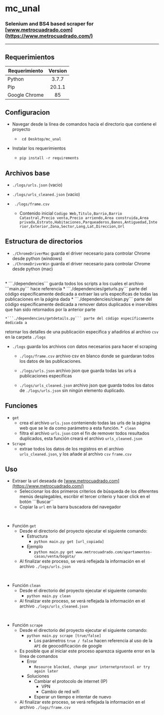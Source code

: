 # mc_unal
### Selenium and BS4 based scraper for [www.metrocuadrado.com](https://www.metrocuadrado.com/)
---

## Requerimientos

| Requerimiento  | Version |
| -------------  |:-------------:|
| Python             | 3.7.7     |
| Pip                | 20.1.1    |
| Google Chrome      | 85        |

## Configuracion

* Navegar desde la línea de comandos hacia el directorio que contiene el proyecto
    * ``` cd Desktop/mc_unal```

* Instalar los requerimientos
    * ```pip install -r requirements```

## Archivos base
* ``` ./logs/urls.json ``` (vacio)
* ``` ./logs/urls_cleaned.json ``` (vacio)
* ```  ./logs/frame.csv ```

    * Contenido inicial ```Codigo Web,Titulo,Barrio,Barrio Catastral,Precio venta,Precio arriendo,Area construida,Area privada,Estrato,Habitaciones,Parqueaderos,Banos,Antiguedad,Interior,Exterior,Zona,Sector,Long,Lat,Direccion,Url ```

## Estructura de directorios
*  ```./ChromeDriverMac``` guarda el driver necesario para controlar Chrome desde python (windows)
*  ```./ChromeDriverWin``` guarda el driver necesario para controlar Chrome desde python (mac)
 <br>
* ```./dependencies``` guarda todos los scripts a los cuales el archivo ```main.py``` hace referencia
    *  ```./dependencies/geturls.py``` parte del código específicamente dedicada a
extraer las urls específicas de todas las publicaciones en la página dada
    * ```./dependencies/clean.py``` parte del código específicamente dedicada a
remover datos duplicados e inservibles que han sido retornados por la
anterior parte

    *```./dependencies/getdetails.py``` parte del código específicamente dedicada a
retornar los detalles de una publicación específica y añadirlos al archivo ```csv```
en la carpeta ```./logs```
 <br>
*  ```./logs``` guarda los archivos con datos necesarios para hacer el scraping
    *  ```./logs/frame.csv``` archivo csv en blanco donde se guardaran todos los datos
de las publicaciones.
    *  ```./logs/urls.json``` archivo json que guarda todas las urls a publicaciones
específicas

    *   ```./logs/urls_cleaned.json``` archivo json que guarda todos los datos de
```./logs/urls.json``` sin ningún elemento duplicado.

## Funciones
* ```get```
    * crea el archivo ```urls.json``` conteniendo todas las urls de la página web que se
le da como parámetro a esta función.
*``` clean```
    *  filtra el archivo ```urls.json``` con el fin de remover todos resultados duplicados,
esta función creará el archivo ```urls_cleaned.json```
* ```Scrape```
    * extrae todos los datos de los registros en el archivo ```urls_cleaned.json```, y los
añade al archivo ```csv``` ```frame.csv```

## Uso
* Extraer la url deseada de [www.metrocuadrado.com](https://www.metrocuadrado.com/)
    * Seleccionar los dos primeros criterios de búsqueda de los diferentes menús
desplegables, escribir el tercer criterio y hacer click en el botón ```Buscar``
    * Copiar la ```url``` en la barra buscadora del navegador

<br>


* Función ```get```
    * Desde el directorio del proyecto ejecutar el siguiente comando:
        * Estructura
            *  ```python main.py get [url_copiada]```
        * Ejemplo
            *  ```python main.py get www.metrocuadrado.com/apartamentos-casas/venta/bogota/```
    * Al finalizar este proceso, se verá reflejada la información en el archivo
```./logs/urls.json```  

<br>

* Función ```clean```
    *  Desde el directorio del proyecto ejecutar el siguiente comando:  
        * ```python main.py clean```
    * Al finalizar este proceso, se verá reflejada la información en el archivo
```./logs/urls_cleaned.json```

<br>


* Función ```scrape```
    * Desde el directorio del proyecto ejecutar el siguiente comando:
        *  ```python main.py scrape [true/false]```
            * Los parámetros ```true / false``` hacen referencia al uso de la ```API``` de geocodificación de google
    * Es posible que al iniciar este proceso aparezca siguente error en la
línea de comandos
        * Error
            * ```Resource blocked, change your internetprotocol or try again later```
        * Soluciones
            * Cambiar el protocolo de internet (IP)
                * VPN
                * Cambio de red wifi
            * Esperar un tiempo e intentar de nuevo
    * Al finalizar este proceso, se verá reflejada la información en el archivo
```./logs/frame.csv```
